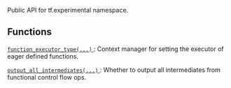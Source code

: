 Public API for tf.experimental namespace.

## Functions
[ `function_executor_type(...)` ](https://tensorflow.google.cn/api_docs/python/tf/experimental/function_executor_type): Context manager for setting the executor of eager defined functions.

[ `output_all_intermediates(...)` ](https://tensorflow.google.cn/api_docs/python/tf/compat/v1/experimental/output_all_intermediates): Whether to output all intermediates from functional control flow ops.

